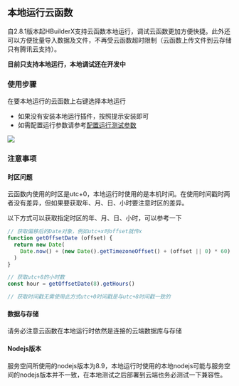 ## 本地运行云函数

自2.8.1版本起HBuilderX支持云函数本地运行，调试云函数更加方便快捷。此外还可以方便批量导入数据及文件，不再受云函数超时限制（云函数上传文件到云存储只有腾讯云支持）。

**目前只支持本地运行，本地调试还在开发中**

### 使用步骤

在要本地运行的云函数上右键选择本地运行

- 如果没有安装本地运行插件，按照提示安装即可
- 如需配置运行参数请参考[配置运行测试参数](https://uniapp.dcloud.net.cn/uniCloud/quickstart?id=runparam)

![](https://img.cdn.aliyun.dcloud.net.cn/uni-app/uniCloud/uniCloud-local-1.jpg)

### 注意事项

#### 时区问题

云函数内使用的时区是utc+0，本地运行时使用的是本机时间。在使用时间戳时两者没有差异，但如果要获取年、月、日、小时要注意时区的差异。

以下方式可以获取指定时区的年、月、日、小时，可以参考一下

```js
// 获取偏移后的Date对象，例如utc+x时offset就传x
function getOffsetDate (offset) {
  return new Date(
    Date.now() + (new Date().getTimezoneOffset() + (offset || 0) * 60) * 60000
  )
}

// 获取utc+8的小时数
const hour = getOffsetDate(8).getHours()

// 获取时间戳无需使用此方式utc+0时间戳是与utc+8时间戳一致的
```

#### 数据与存储

请务必注意云函数在本地运行时依然是连接的云端数据库与存储

#### Nodejs版本

服务空间所使用的nodejs版本为8.9，本地运行时使用的本地nodejs可能与服务空间的nodejs版本并不一致，在本地测试之后部署到云端也务必测试一下兼容性。
